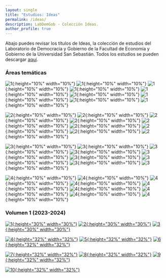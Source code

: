 ```yaml
---
layout: single
title: "Estudios: Ideas"
permalink: /ideas/
description: LabDemGob - Colección Ideas.
author_profile: true
---
```



Abajo puedes revisar los títulos de Ideas, la colección de estudios del Laboratorio de Democracia y Gobierno de la Facultad de Economía y Gobierno de la Universidad San Sebastián. Todos los estudios se pueden descargar [aquí](https://www.researchgate.net/lab/Laboratorio-de-Democracia-y-Gobierno-Kenneth-Bunker).


### Áreas temáticas

![1](/ideas/temas/A1.png){:height="10%" width="10%"}
![1](/ideas/temas/A2.png){:height="10%" width="10%"}
![1](/ideas/temas/A3.png){:height="10%" width="10%"}
![1](/ideas/temas/A4.png){:height="10%" width="10%"}
![1](/ideas/temas/A5.png){:height="10%" width="10%"}
![1](/ideas/temas/A6.png){:height="10%" width="10%"}
![1](/ideas/temas/A7.png){:height="10%" width="10%"}
![1](/ideas/temas/A8.png){:height="10%" width="10%"}
![1](/ideas/temas/A9.png){:height="10%" width="10%"}

![2](/ideas/temas/B1.png){:height="10%" width="10%"}
![2](/ideas/temas/B2.png){:height="10%" width="10%"}
![2](/ideas/temas/B3.png){:height="10%" width="10%"}
![2](/ideas/temas/B4.png){:height="10%" width="10%"}
![2](/ideas/temas/B5.png){:height="10%" width="10%"}
![2](/ideas/temas/B6.png){:height="10%" width="10%"}
![2](/ideas/temas/B7.png){:height="10%" width="10%"}
![2](/ideas/temas/B8.png){:height="10%" width="10%"}
![2](/ideas/temas/B9.png){:height="10%" width="10%"}

![3](/ideas/temas/C1.png){:height="10%" width="10%"}
![3](/ideas/temas/C2.png){:height="10%" width="10%"}
![3](/ideas/temas/C3.png){:height="10%" width="10%"}
![3](/ideas/temas/C4.png){:height="10%" width="10%"}
![3](/ideas/temas/C5.png){:height="10%" width="10%"}
![3](/ideas/temas/C6.png){:height="10%" width="10%"}
![3](/ideas/temas/C7.png){:height="10%" width="10%"}
![3](/ideas/temas/C8.png){:height="10%" width="10%"}
![3](/ideas/temas/C9.png){:height="10%" width="10%"}

![4](/ideas/temas/D1.png){:height="10%" width="10%"}
![4](/ideas/temas/D2.png){:height="10%" width="10%"}
![4](/ideas/temas/D3.png){:height="10%" width="10%"}
![4](/ideas/temas/D4.png){:height="10%" width="10%"}
![4](/ideas/temas/D5.png){:height="10%" width="10%"}
![4](/ideas/temas/D6.png){:height="10%" width="10%"}
![4](/ideas/temas/D7.png){:height="10%" width="10%"}
![4](/ideas/temas/D8.png){:height="10%" width="10%"}
![4](/ideas/temas/D9.png){:height="10%" width="10%"}


### Volumen 1 (2023-2024)

[![1](/ideas/estudio%201.png){:height="30%" width="30%"}](/ideas/estudio%201.png) [![2](/ideas/estudio%202.png){:height="30%" width="30%"}](/ideas/estudio%202.png) [![3](/ideas/estudio%203.png){:height="30%" width="30%"}](/ideas/estudio%203.png)

[![4](/ideas/estudio%204.png){:height="32%" width="32%"}](/ideas/estudio%204.png) [![5](/ideas/estudio%205.png){:height="32%" width="32%"}](/ideas/estudio%205.png) [![6](/ideas/estudio%206.png){:height="32%" width="32%"}](/ideas/estudio%206.png)

[![7](/ideas/estudio%207.png){:height="32%" width="32%"}](/ideas/estudio%207.png) [![8](/ideas/estudio%208.png){:height="32%" width="32%"}](/ideas/estudio%208.png) [![9](/ideas/estudio%209.png){:height="32%" width="32%"}](/ideas/estudio%209.png)

[![10](/ideas/estudio%2010.png){:height="32%" width="32%"}](/ideas/estudio%2010.png)